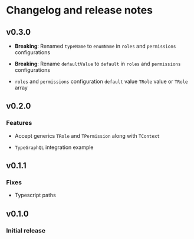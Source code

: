 # Changelog and release notes

## v0.3.0

- **Breaking**: Renamed `typeName` to `enumName` in `roles` and `permissions` configurations

- **Breaking**: Rename `defaultValue` to `default` in `roles` and `permissions` configurations

- `roles` and `permissions` configuration `default` value `TRole` value or `TRole` array

## v0.2.0

### Features

- Accept generics `TRole` and `TPermission` along with `TContext`

- `TypeGraphQL` integration example

## v0.1.1

### Fixes

- Typescript paths

## v0.1.0

### Initial release
